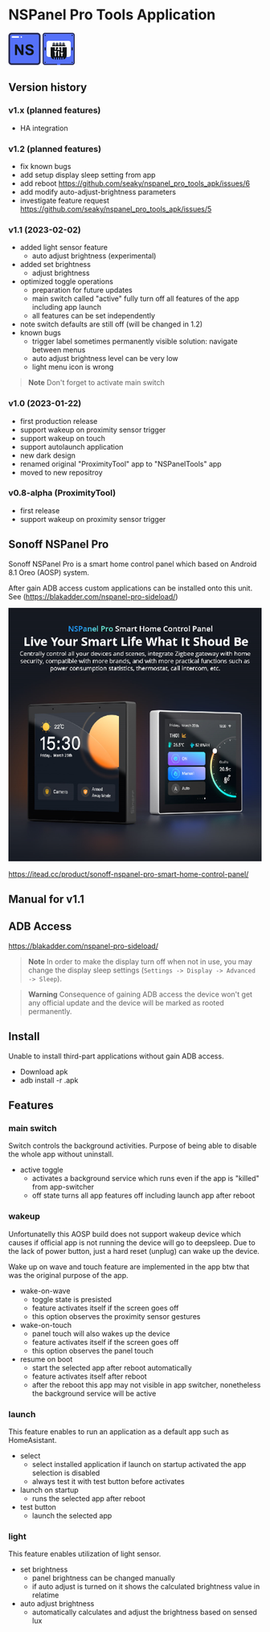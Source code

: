 # NSPanel Pro Tools Application

<img src="assets/icon/v1.svg" alt="App Icon" width="64">
<img src="assets/icon/v2.svg" alt="App Icon" width="64">

## Version history

### v1.x (planned features)
- HA integration

### v1.2 (planned features)
- fix known bugs
- add setup display sleep setting from app
- add reboot https://github.com/seaky/nspanel_pro_tools_apk/issues/6
- add modify auto-adjust-brightness parameters
- investigate feature request https://github.com/seaky/nspanel_pro_tools_apk/issues/5

### v1.1 (2023-02-02)
- added light sensor feature
  - auto adjust brightness (experimental)
- added set brightness
  - adjust brightness
- optimized toggle operations  
  - preparation for future updates
  - main switch called "active" fully turn off all features of the app including app launch
  - all features can be set independently
- note switch defaults are still off (will be changed in 1.2)
- known bugs
  - trigger label sometimes permanently visible solution: navigate between menus
  - auto adjust brightness level can be very low
  - light menu icon is wrong
> **Note**
> Don't forget to activate main switch


### v1.0 (2023-01-22)
- first production release
- support wakeup on proximity sensor trigger
- support wakeup on touch
- support autolaunch application
- new dark design
- renamed original "ProximityTool" app to "NSPanelTools" app
- moved to new repositroy

### v0.8-alpha (ProximityTool)
- first release
- support wakeup on proximity sensor trigger

## Sonoff NSPanel Pro

Sonoff NSPanel Pro is a smart home control panel which based on Android 8.1 Oreo (AOSP) system.

After gain ADB access custom applications can be installed onto this unit. See (https://blakadder.com/nspanel-pro-sideload/)

![Drag Racing](doc/assets/nspanel-pro.png)

https://itead.cc/product/sonoff-nspanel-pro-smart-home-control-panel/

## Manual for v1.1
## ADB Access
https://blakadder.com/nspanel-pro-sideload/

> **Note**
> In order to make the display turn off when not in use, you may change the display sleep settings (`Settings -> Display -> Advanced -> Sleep`).

> **Warning**
> Consequence of gaining ADB access the device won't get any official update and the device will be marked as rooted permanently.
 
## Install
Unable to install third-part applications without gain ADB access.

- Download apk
- adb install -r <filename>.apk

## Features
### main switch
Switch controls the background activities. Purpose of being able to disable the whole app without uninstall.
* active toggle
  * activates a background service which runs even if the app is "killed" from app-switcher
  * off state turns all app features off including launch app after reboot
### wakeup
Unfortunatelly this AOSP build does not support wakeup device which causes if official app is not running the device will go to deepsleep.
Due to the lack of power button, just a hard reset (unplug) can wake up the device.

Wake up on wave and touch feature are implemented in the app btw that was the original purpose of the app.
* wake-on-wave
  * toggle state is presisted
  * feature activates itself if the screen goes off
  * this option observes the proximity sensor gestures
* wake-on-touch
  * panel touch will also wakes up the device
  * feature activates itself if the screen goes off
  * this option observes the panel touch
* resume on boot
  * start the selected app after reboot automatically
  * feature activates itself after reboot
  * after the reboot this app may not visible in app switcher, nonetheless the background service will be active  

### launch
This feature enables to run an application as a default app such as HomeAsistant.
* select
  * select installed application if launch on startup activated the app selection is disabled
  * always test it with test button before activates 
* launch on startup 
  * runs the selected app after reboot
* test button
  * launch the selected app

### light
This feature enables utilization of light sensor. 
* set brightness
  * panel brightness can be changed manually
  * if auto adjust is turned on it shows the calculated brightness value in relatime
* auto adjust brightness
  * automatically calculates and adjust the brightness based on sensed lux 
